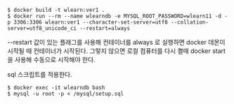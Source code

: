 ```docker
$ docker build -t wlearn:ver1 .
$ docker run --rm --name wlearndb -e MYSQL_ROOT_PASSWORD=wlearn11 -d -p 3306:3306 wlearn:ver1 --character-set-server=utf8 --collation-server=utf8_unicode_ci --restart=always
``` 

--restart 값이 있는 플래그를 사용해 컨테이너를 always 로 실행하면 docker 데몬이 시작될 때 컨테이너가 시작된다.
그렇지 않으면 로컬 컴퓨터를 다시 켤때 docker start <container id or name> 을 사용해 수동으로 시작해야 한다. 


sql 스크립트를 적용한다. 
```docker
$ docker exec -it wlearndb bash  
$ mysql -u root -p < /mysql/setup.sql
``` 
